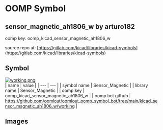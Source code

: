# OOMP Symbol  
## sensor_magnetic_ah1806_w  by arturo182  
  
oomp key: oomp_kicad_sensor_magnetic_ah1806_w  
  
source repo at: [https://gitlab.com/kicad/libraries/kicad-symbols](https://gitlab.com/kicad/libraries/kicad-symbols)  
## Symbol  
  
[![working.png](working_600.png)](working.png)  
| name | value | 
| --- | --- | 
| symbol name | Sensor_Magnetic | 
| library name | Sensor_Magnetic | 
| oomp key | oomp_kicad_sensor_magnetic_ah1806_w | 
| oomp bot github | https://github.com/oomlout/oomlout_oomp_symbol_bot/tree/main/kicad_sensor_magnetic_ah1806_w/working | 
## Images  
